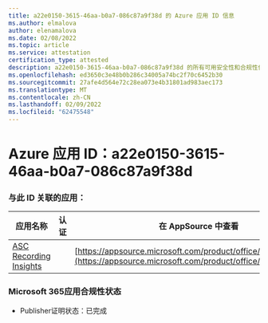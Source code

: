 ```yaml
---
title: a22e0150-3615-46aa-b0a7-086c87a9f38d 的 Azure 应用 ID 信息
ms.author: elmalova
author: elenamalova
ms.date: 02/08/2022
ms.topic: article
ms.service: attestation
certification_type: attested
description: a22e0150-3615-46aa-b0a7-086c87a9f38d 的所有可用安全性和合规性信息。
ms.openlocfilehash: ed3650c3e48b0b286c34005a74bc2f70c6452b30
ms.sourcegitcommit: 27afe4d564e72c28ea073e4b31801ad983aec173
ms.translationtype: MT
ms.contentlocale: zh-CN
ms.lasthandoff: 02/09/2022
ms.locfileid: "62475548"
---
```

# <a name="azure-app-id-a22e0150-3615-46aa-b0a7-086c87a9f38d"></a>Azure 应用 ID：a22e0150-3615-46aa-b0a7-086c87a9f38d


### <a name="apps-associated-with-this-id"></a>与此 ID 关联的应用：
| **应用名称** | **认证** | **在 AppSource 中查看** |
|--------------|---------------|-----------------------|
| [ASC Recording Insights](https://docs.microsoft.com/microsoft-365-app-certification/forward/WA200000708) |  | [https://appsource.microsoft.com/product/office/WA200000708](https://appsource.microsoft.com/product/office/WA200000708) |

### <a name="microsoft-365-app-compliance-status"></a>Microsoft 365应用合规性状态
- Publisher证明状态：已完成
